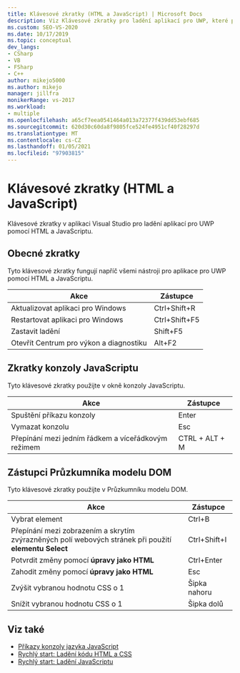 ```yaml
---
title: Klávesové zkratky (HTML a JavaScript) | Microsoft Docs
description: Viz Klávesové zkratky pro ladění aplikací pro UWP, které používají HTML a JavaScript. K dispozici jsou zkratky pro okno konzoly JavaScriptu a pro Průzkumníka modelu DOM.
ms.custom: SEO-VS-2020
ms.date: 10/17/2019
ms.topic: conceptual
dev_langs:
- CSharp
- VB
- FSharp
- C++
author: mikejo5000
ms.author: mikejo
manager: jillfra
monikerRange: vs-2017
ms.workload:
- multiple
ms.openlocfilehash: a65cf7eea0541464a013a72377f439dd53ebf685
ms.sourcegitcommit: 620d30c60da8f9805fce524fe4951cf40f28297d
ms.translationtype: MT
ms.contentlocale: cs-CZ
ms.lasthandoff: 01/05/2021
ms.locfileid: "97903815"
---
```

# <a name="keyboard-shortcuts-html-and-javascript"></a>Klávesové zkratky (HTML a JavaScript)

Klávesové zkratky v aplikaci Visual Studio pro ladění aplikací pro UWP pomocí HTML a JavaScriptu.

## <a name="general-shortcuts"></a>Obecné zkratky

 Tyto klávesové zkratky fungují napříč všemi nástroji pro aplikace pro UWP pomocí HTML a JavaScriptu.

|Akce|Zástupce|
|------------|--------------|
|Aktualizovat aplikaci pro Windows|Ctrl+Shift+R|
|Restartovat aplikaci pro Windows|Ctrl+Shift+F5|
|Zastavit ladění|Shift+F5|
|Otevřít Centrum pro výkon a diagnostiku|Alt+F2|

## <a name="javascript-console-shortcuts"></a>Zkratky konzoly JavaScriptu

 Tyto klávesové zkratky použijte v okně konzoly JavaScriptu.

|Akce|Zástupce|
|------------|--------------|
|Spuštění příkazu konzoly|Enter|
|Vymazat konzolu|Esc|
|Přepínání mezi jedním řádkem a víceřádkovým režimem|CTRL + ALT + M|

## <a name="dom-explorer-shortcuts"></a>Zástupci Průzkumníka modelu DOM

 Tyto klávesové zkratky použijte v Průzkumníku modelu DOM.

|Akce|Zástupce|
|------------|--------------|
|Vybrat element|Ctrl+B|
|Přepínání mezi zobrazením a skrytím zvýrazněných polí webových stránek při použití **elementu Select**|Ctrl+Shift+I|
|Potvrdit změny pomocí **úpravy jako HTML**|Ctrl+Enter|
|Zahodit změny pomocí **úpravy jako HTML**|Esc|
|Zvýšit vybranou hodnotu CSS o 1|Šipka nahoru|
|Snížit vybranou hodnotu CSS o 1|Šipka dolů|

## <a name="see-also"></a>Viz také
- [Příkazy konzoly jazyka JavaScript](../debugger/javascript-console-commands.md?view=vs-2017&preserve-view=true)
- [Rychlý start: Ladění kódu HTML a CSS](../debugger/quickstart-debug-html-and-css.md?view=vs-2017&preserve-view=true)
- [Rychlý start: Ladění JavaScriptu](../debugger/quickstart-debug-javascript-using-the-console.md?view=vs-2017&preserve-view=true)